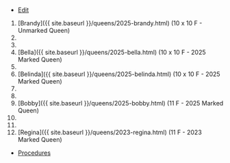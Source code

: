 * [Edit](https://github.com/joejcollins/rhapsody-angel/edit/master/_includes/apiary.md)

1. [Brandy]({{ site.baseurl }}/queens/2025-brandy.html) (10 x 10 F - Unmarked Queen)
2. 
3. 
4. [Bella]({{ site.baseurl }}/queens/2025-bella.html) (10 x 10 F - 2025 Marked Queen)
6. 
7. [Belinda]({{ site.baseurl }}/queens/2025-belinda.html) (10 x 10 F - 2025 Marked Queen)
8. 
9. 
10. [Bobby]({{ site.baseurl }}/queens/2025-bobby.html) (11 F - 2025 Marked Queen)
11. 
12. 
13. [Regina]({{ site.baseurl }}/queens/2023-regina.html) (11  F - 2023 Marked Queen)

* [Procedures](https://github.com/joejcollins/rhapsody-angel/raw/master/book/00Book.pdf)
